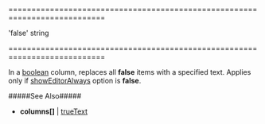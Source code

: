 <!--**
/*-------------------------------------------
    Auto-generated file. Do not modify.
-------------------------------------------

**-->
===========================================================================
<!--default-->'false'<!--/default-->
<!--type-->string<!--/type-->
===========================================================================

<!--shortDescription-->
In a [boolean]({basewidgetpath}/Configuration/columns/#dataType) column, replaces all **false** items with a specified text. Applies only if [showEditorAlways]({basewidgetpath}/Configuration/columns/#showEditorAlways) option is **false**.
<!--/shortDescription-->

<!--fullDescription-->
#####See Also#####
- **columns[]** | [trueText]({basewidgetpath}/Configuration/columns/#trueText)
<!--/fullDescription-->
